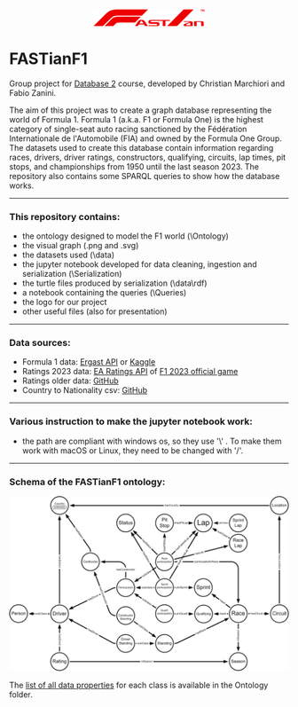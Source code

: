 ###
<div align="center">
  <a href="https://github.com/FabioZanini00/FASTianF1">
    <img src="Logo/FASTianF1Logo_V2.png" width="200" alt="FASTianF1 Logo"/>
  </a>
</div>

# FASTianF1
Group project for [Database 2](https://didattica.unipd.it/off/2022/LM/IN/IN2547/004PD/INQ0091645/N0) course, developed by Christian Marchiori and Fabio Zanini.

The aim of this project was to create a graph database representing the world of Formula 1. Formula 1 (a.k.a. F1 or Formula One) is the highest category of single-seat auto racing sanctioned by the Fédération Internationale de l'Automobile (FIA) and owned by the Formula One Group.
The datasets used to create this database contain information regarding races, drivers, driver ratings, constructors, qualifying, circuits, lap times, pit stops, and championships from 1950 until the last season 2023.
The repository also contains some SPARQL queries to show how the database works.

---
### This repository contains:
- the ontology designed to model the F1 world (\Ontology)
- the visual graph (.png and .svg)
- the datasets used (\data)
- the jupyter notebook developed for data cleaning, ingestion and serialization (\Serialization)
- the turtle files produced by serialization (\data\rdf\)
- a notebook containing the queries (\Queries)
- the logo for our project
- other useful files (also for presentation)

---
### Data sources:
- Formula 1 data: [Ergast API](https://ergast.com/mrd/) or [Kaggle](https://www.kaggle.com/datasets/rohanrao/formula-1-world-championship-1950-2020)
- Ratings 2023 data: [EA Ratings API](https://ratings-api.ea.com/v2/entities/f1-23-drivers-ratings) of [F1 2023 official game](https://www.ea.com/it-it/games/f1/f1-23)
- Ratings older data: [GitHub](https://github.com/toUpperCase78/formula1-datasets)
- Country to Nationality csv: [GitHub](https://github.com/Imagin-io/country-nationality-list/tree/master)

---
### Various instruction to make the jupyter notebook work:
- the path are compliant with windows os, so they use '\\\' . To make them work with macOS or Linux, they need to be changed with '/'.

---
### Schema of the FASTianF1 ontology:
<div align="center">
  <a href="https://github.com/FabioZanini00/FASTianF1">
    <img src="FASTianF1schemeWhite.png" width="800" alt="FASTianF1 ontology schema"/>
  </a>
</div>

The [list of all data properties](Ontology/DataPropertiesList.md) for each class is available in the Ontology folder.

